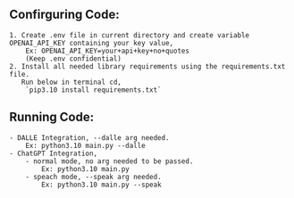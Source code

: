 ## Confirguring Code:
    1. Create .env file in current directory and create variable OPENAI_API_KEY containing your key value,
        Ex: OPENAI_API_KEY=your+api+key+no+quotes
        (Keep .env confidential)
    2. Install all needed library requirements using the requirements.txt file.
       Run below in terminal cd,
        `pip3.10 install requirements.txt`

## Running Code:
    - DALLE Integration, --dalle arg needed.
        Ex: python3.10 main.py --dalle
    - ChatGPT Integration,
        - normal mode, no arg needed to be passed.
            Ex: python3.10 main.py
        - speach mode, --speak arg needed.
            Ex: python3.10 main.py --speak